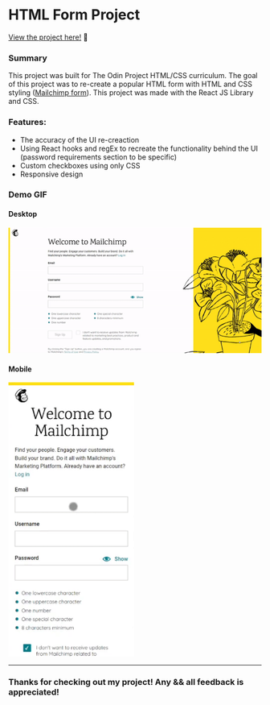 # HTML Form Project

<p><a href="https://kfig21.github.io/mailchimp_form/" target="_blank" rel="noopener noreferrer">View the project here!</a> 👀</p>

<h3>Summary</h3>
<p>This project was built for The Odin Project HTML/CSS curriculum. The goal of this project was to re-create a popular HTML form with HTML and CSS styling (<a href="https://login.mailchimp.com/signup/" target="_blank" rel="noopener noreferrer">Mailchimp form</a>). This project was made with the React JS Library and CSS.</p>

<h3>Features:</h3>

- The accuracy of the UI re-creaction
- Using React hooks and regEx to recreate the functionality behind the UI (password requirements section to be specific)
- Custom checkboxes using only CSS
- Responsive design

<h3>Demo GIF</h3>

<h4>Desktop</h4>

![](demo.gif)

<h4>Mobile</h4>

<img src="demoMobile.gif" width="250"/>

-----------------------------

<h3>Thanks for checking out my project! Any && all feedback is appreciated!</h3>
